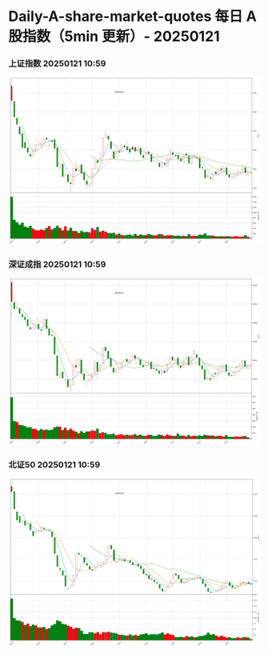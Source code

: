 
# Daily-A-share-market-quotes 每日 A 股指数（5min 更新）- 20250121

### 上证指数 20250121 10:59
![](./fig/2025/1/20250121-sh000001.png)

### 深证成指 20250121 10:59
![](./fig/2025/1/20250121-sz399001.png)

### 北证50 20250121 10:59
![](./fig/2025/1/20250121-bj899050.png)
